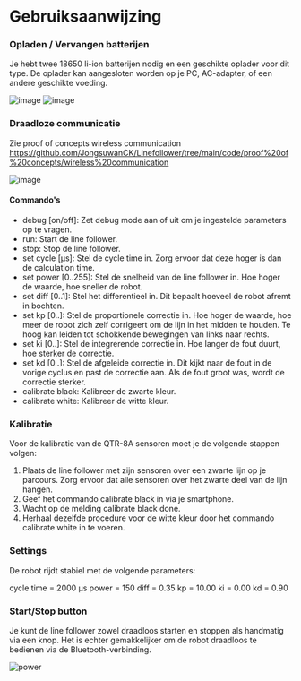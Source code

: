 # Gebruiksaanwijzing

### Opladen / Vervangen batterijen
Je hebt twee 18650 li-ion batterijen nodig en een geschikte oplader voor dit type. De oplader kan aangesloten worden op je PC, AC-adapter, of een andere geschikte voeding.

![image](https://github.com/user-attachments/assets/6cc207ea-a630-431f-9ad1-37104d55f0fa)
![image](https://github.com/user-attachments/assets/0afe87f1-53f3-420a-acf9-aef7903ab597)

### Draadloze communicatie
Zie proof of concepts wireless communication
https://github.com/JongsuwanCK/Linefollower/tree/main/code/proof%20of%20concepts/wireless%20communication

![image](https://github.com/user-attachments/assets/d25d12cd-fcf0-4235-b84d-1e9d849035ae)



#### Commando's
- debug [on/off]: Zet debug mode aan of uit om je ingestelde parameters op te vragen.
- run: Start de line follower.
- stop: Stop de line follower.
- set cycle [µs]: Stel de cycle time in. Zorg ervoor dat deze hoger is dan de calculation time.
- set power [0..255]: Stel de snelheid van de line follower in. Hoe hoger de waarde, hoe sneller de robot.
- set diff [0..1]: Stel het differentieel in. Dit bepaalt hoeveel de robot afremt in bochten.
- set kp [0..]: Stel de proportionele correctie in. Hoe hoger de waarde, hoe meer de robot zich zelf corrigeert om de lijn in het midden te houden. Te hoog kan leiden tot schokkende bewegingen van links naar rechts.
- set ki [0..]: Stel de integrerende correctie in. Hoe langer de fout duurt, hoe sterker de correctie.
- set kd [0..]: Stel de afgeleide correctie in. Dit kijkt naar de fout in de vorige cyclus en past de correctie aan. Als de fout groot was, wordt de correctie sterker.
- calibrate black: Kalibreer de zwarte kleur.
- calibrate white: Kalibreer de witte kleur.

### Kalibratie
Voor de kalibratie van de QTR-8A sensoren moet je de volgende stappen volgen:

1. Plaats de line follower met zijn sensoren over een zwarte lijn op je parcours. Zorg ervoor dat alle sensoren over het zwarte deel van de lijn hangen.
2. Geef het commando calibrate black in via je smartphone.
3. Wacht op de melding calibrate black done.
4. Herhaal dezelfde procedure voor de witte kleur door het commando calibrate white in te voeren.

### Settings
De robot rijdt stabiel met de volgende parameters:

cycle time = 2000 µs
power = 150
diff = 0.35
kp = 10.00
ki = 0.00
kd = 0.90

### Start/Stop button
Je kunt de line follower zowel draadloos starten en stoppen als handmatig via een knop. Het is echter gemakkelijker om de robot draadloos te bedienen via de Bluetooth-verbinding.

![power](https://github.com/user-attachments/assets/81607dc4-aa71-4108-b858-470b9792114c)
